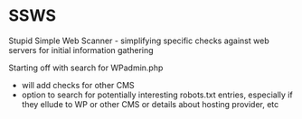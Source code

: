 # SSWS
Stupid Simple Web Scanner - simplifying specific checks against web servers for initial information gathering

Starting off with search for WPadmin.php
- will add checks for other CMS
- option to search for potentially interesting robots.txt entries, especially if they ellude to WP or other CMS or details about hosting provider, etc

